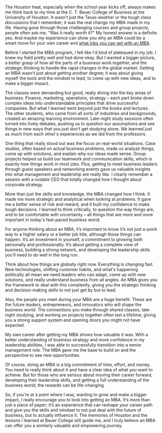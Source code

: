 The Houston heat, especially when the school year kicks off, always makes me think back to my time at the C. T. Bauer College of Business at the University of Houston. It wasn't just the Texas weather or the tough class discussions that I remember; it was the real change my MBA made in my life. Having gone through those challenging courses and group projects, people often ask me, "Was it really worth it?" My honest answer is a definite yes. And maybe my experience can show you why an MBA could be a smart move for your own career and [what jobs you can get with an MBA](https://www.thatstartupjob.com/career-advice/what-jobs-can-you-get-with-an-mba).

Before I started the MBA program, I felt like I'd kind of plateaued in my job. I knew my field pretty well and had done okay. But I wanted a bigger picture, a better grasp of how all the parts of a business work together, and the strategic thinking to handle the rapid changes in the global market. Getting an MBA wasn't just about getting another degree; it was about giving myself the tools and the mindset to lead, to come up with new ideas, and to make a bigger impact.

The classes were demanding but good, really diving into the key areas of business. Finance, marketing, operations, strategy – each part broke down complex ideas into understandable principles that drive successful companies. But what I learned went beyond just the books and lectures. The other students, who came from all sorts of industries and backgrounds, created an amazing learning environment. Late-night study sessions often turned into lively debates, pushing us to question our assumptions and see things in new ways that you just don't get studying alone. We learned just as much from each other's experiences as we did from the professors.

One thing that really stood out was the focus on real-world situations. Case studies, often based on actual business problems, made us analyze things, come up with solutions, and explain why our ideas made sense. Group projects helped us build our teamwork and communication skills, which is exactly how things work in most jobs. Plus, getting to meet business leaders through guest speakers and networking events gave us valuable insights into what management and leadership are really like. I clearly remember a session with a notable CEO that totally changed how I thought about corporate strategy.

More than just the skills and knowledge, the MBA changed how I think. It made me more strategic and analytical when looking at problems. It gave me a better sense of risk and reward, and it built my confidence to make tough decisions. I learned to think critically, to question the way things are, and to be comfortable with uncertainty – all things that are more and more important in today's fast-paced business world.

For anyone thinking about an MBA, it’s important to know it’s not just a quick way to a higher salary or a better job title, although those things can happen. It’s an investment in yourself, a commitment to growing both personally and professionally. It’s about getting a complete view of business, building a strong network, and developing the leadership skills you’ll need to do well in the long run.

Think about how things are globally right now. Everything is changing fast. New technologies, shifting customer habits, and what's happening politically all mean we need leaders who can adapt, come up with new solutions, and really understand business from all angles. An MBA gives you the framework to deal with this complexity, giving you the strategic thinking and decision-making skills to not just get by but to lead.

Also, the people you meet during your MBA are a huge benefit. These are the future leaders, entrepreneurs, and innovators who will shape the business world. The connections you make through shared classes, late-night studying, and working on projects together often last a lifetime, giving you a strong support system and opening doors you might not have expected.

My own career after getting my MBA shows how valuable it was. With a better understanding of business strategy and more confidence in my leadership abilities, I was able to successfully transition into a senior management role. The MBA gave me the base to build on and the perspective to see new opportunities.

Of course, doing an MBA is a big commitment of time, effort, and money. You need to really think about it and have a clear idea of what you want to achieve. But for those who are serious about moving their career forward, developing their leadership skills, and getting a full understanding of the business world, the rewards can be life-changing.

So, if you're at a point where I was, wanting to grow and make a bigger impact, I really encourage you to look into getting an MBA. It’s more than just a piece of paper; it’s an experience that can reshape your career path and give you the skills and mindset to not just deal with the future of business, but to actually influence it. The memories of Houston and the lessons I learned at Bauer College still guide me, and I truly believe an MBA can offer you a similarly valuable and empowering journey.

